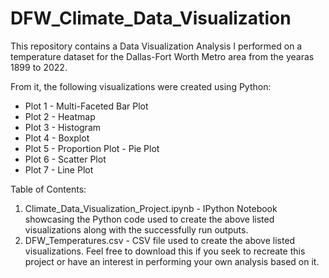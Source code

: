# DFW_Climate_Data_Visualization

This repository contains a Data Visualization Analysis I performed on a temperature dataset for the Dallas-Fort Worth Metro area from the yearas 1899 to 2022.

From it, the following visualizations were created using Python:

* Plot 1 - Multi-Faceted Bar Plot
* Plot 2 - Heatmap
* Plot 3 - Histogram
* Plot 4 - Boxplot
* Plot 5 - Proportion Plot - Pie Plot
* Plot 6 - Scatter Plot
* Plot 7 - Line Plot

Table of Contents:
1) Climate_Data_Visualization_Project.ipynb - IPython Notebook showcasing the Python code used to create the above listed visualizations along with the successfully run outputs.
2) DFW_Temperatures.csv - CSV file used to create the above listed visualizations. Feel free to download this if you seek to recreate this project or have an interest in performing your own analysis based on it.
